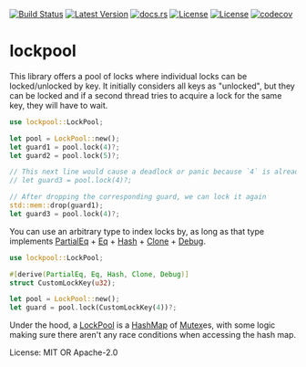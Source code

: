 [![Build Status](https://github.com/smessmer/lockpool/actions/workflows/ci.yml/badge.svg)](https://github.com/smessmer/lockpool/actions/workflows/ci.yml)
[![Latest Version](https://img.shields.io/crates/v/lockpool.svg)](https://crates.io/crates/lockpool)
[![docs.rs](https://docs.rs/lockpool/badge.svg)](https://docs.rs/lockpool)
[![License](https://img.shields.io/badge/license-MIT-blue.svg)](https://github.com/smessmer/lockpool/blob/master/LICENSE-MIT)
[![License](https://img.shields.io/badge/license-APACHE-blue.svg)](https://github.com/smessmer/lockpool/blob/master/LICENSE-APACHE)
[![codecov](https://codecov.io/gh/smessmer/lockpool/branch/master/graph/badge.svg?token=FRSBH7YYA9)](https://codecov.io/gh/smessmer/lockpool)

# lockpool

This library offers a pool of locks where individual locks can be locked/unlocked by key.
It initially considers all keys as "unlocked", but they can be locked
and if a second thread tries to acquire a lock for the same key, they will have to wait.

```rust
use lockpool::LockPool;

let pool = LockPool::new();
let guard1 = pool.lock(4)?;
let guard2 = pool.lock(5)?;

// This next line would cause a deadlock or panic because `4` is already locked on this thread
// let guard3 = pool.lock(4)?;

// After dropping the corresponding guard, we can lock it again
std::mem::drop(guard1);
let guard3 = pool.lock(4)?;
```

You can use an arbitrary type to index locks by, as long as that type implements [PartialEq] + [Eq] + [Hash] + [Clone] + [Debug].

```rust
use lockpool::LockPool;

#[derive(PartialEq, Eq, Hash, Clone, Debug)]
struct CustomLockKey(u32);

let pool = LockPool::new();
let guard = pool.lock(CustomLockKey(4))?;
```

Under the hood, a [LockPool] is a [HashMap](std::collections::HashMap) of [Mutex](std::sync::Mutex)es, with some logic making sure there aren't any race conditions when accessing the hash map.

License: MIT OR Apache-2.0

[Eq]: https://doc.rust-lang.org/std/cmp/trait.Eq.html
[Hash]: https://doc.rust-lang.org/std/hash/macro.Hash.html
[Clone]: https://doc.rust-lang.org/std/clone/trait.Clone.html
[Debug]: https://doc.rust-lang.org/std/fmt/trait.Debug.html
[LockPool]: https://docs.rs/lockpool/latest/lockpool/struct.LockPool.html
[PartialEq]: https://doc.rust-lang.org/std/cmp/trait.PartialEq.html

